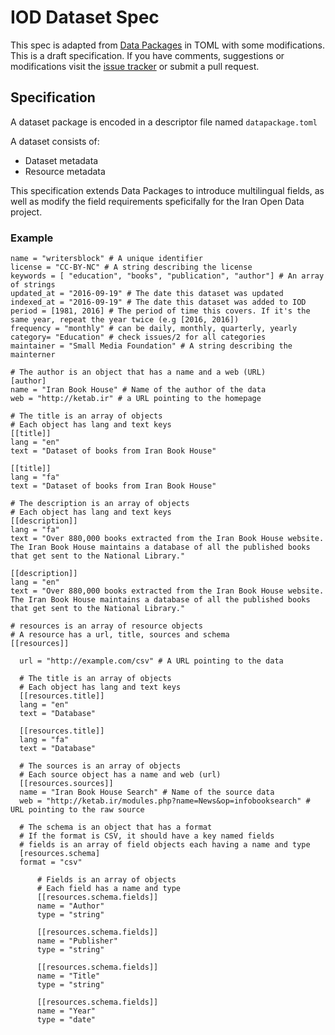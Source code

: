 # IOD Dataset Spec

This spec is adapted from [Data Packages](http://specs.frictionlessdata.io/data-packages/) in TOML with some modifications. This is a draft specification. If you have comments, suggestions or modifications visit the [issue tracker](https://github.com/iranopendata/catalog/issues) or submit a pull request.

## Specification
A dataset package is encoded in a descriptor file named `datapackage.toml`

A dataset consists of:
 - Dataset metadata
 - Resource metadata 

This specification extends Data Packages to introduce multilingual fields, as well as modify the field requirements speficifally for the Iran Open Data project. 

### Example
```
name = "writersblock" # A unique identifier
license = "CC-BY-NC" # A string describing the license
keywords = [ "education", "books", "publication", "author"] # An array of strings
updated_at = "2016-09-19" # The date this dataset was updated 
indexed_at = "2016-09-19" # The date this dataset was added to IOD
period = [1981, 2016] # The period of time this covers. If it's the same year, repeat the year twice (e.g [2016, 2016])
frequency = "monthly" # can be daily, monthly, quarterly, yearly
category= "Education" # check issues/2 for all categories
maintainer = "Small Media Foundation" # A string describing the mainterner

# The author is an object that has a name and a web (URL)
[author]
name = "Iran Book House" # Name of the author of the data
web = "http://ketab.ir" # a URL pointing to the homepage

# The title is an array of objects
# Each object has lang and text keys
[[title]]
lang = "en" 
text = "Dataset of books from Iran Book House" 

[[title]]
lang = "fa"
text = "Dataset of books from Iran Book House"

# The description is an array of objects
# Each object has lang and text keys
[[description]]
lang = "fa"
text = "Over 880,000 books extracted from the Iran Book House website. The Iran Book House maintains a database of all the published books that get sent to the National Library."

[[description]]
lang = "en"
text = "Over 880,000 books extracted from the Iran Book House website. The Iran Book House maintains a database of all the published books that get sent to the National Library."

# resources is an array of resource objects
# A resource has a url, title, sources and schema
[[resources]]

  url = "http://example.com/csv" # A URL pointing to the data

  # The title is an array of objects
  # Each object has lang and text keys
  [[resources.title]]
  lang = "en" 
  text = "Database"

  [[resources.title]]
  lang = "fa"
  text = "Database"

  # The sources is an array of objects
  # Each source object has a name and web (url)
  [[resources.sources]]
  name = "Iran Book House Search" # Name of the source data
  web = "http://ketab.ir/modules.php?name=News&op=infobooksearch" # URL pointing to the raw source

  # The schema is an object that has a format
  # If the format is CSV, it should have a key named fields
  # fields is an array of field objects each having a name and type
  [resources.schema]
  format = "csv"

      # Fields is an array of objects
      # Each field has a name and type
      [[resources.schema.fields]]
      name = "Author"
      type = "string"

      [[resources.schema.fields]]
      name = "Publisher"
      type = "string"

      [[resources.schema.fields]]
      name = "Title"
      type = "string"

      [[resources.schema.fields]]
      name = "Year"
      type = "date"
```
